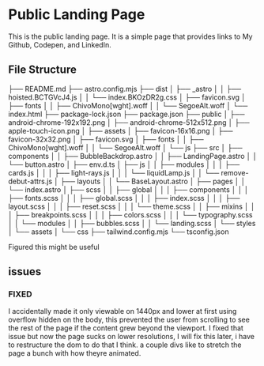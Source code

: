 # Public Landing Page

This is the public landing page. It is a simple page that provides links to My Github, Codepen, and LinkedIn.

## File Structure

├── README.md
├── astro.config.mjs
├── dist
│ ├── \_astro
│ │ ├── hoisted.BCTGVcJ4.js
│ │ └── index.BKOzDR2g.css
│ ├── favicon.svg
│ ├── fonts
│ │ ├── ChivoMono[wght].woff
│ │ └── SegoeAlt.woff
│ └── index.html
├── package-lock.json
├── package.json
├── public
│ ├── android-chrome-192x192.png
│ ├── android-chrome-512x512.png
│ ├── apple-touch-icon.png
│ ├── assets
│ ├── favicon-16x16.png
│ ├── favicon-32x32.png
│ ├── favicon.svg
│ ├── fonts
│ │ ├── ChivoMono[wght].woff
│ │ └── SegoeAlt.woff
│ └── js
├── src
│ ├── components
│ │ ├── BubbleBackdrop.astro
│ │ ├── LandingPage.astro
│ │ └── button.astro
│ ├── env.d.ts
│ ├── js
│ │ ├── modules
│ │ │ ├── cards.js
│ │ │ ├── light-rays.js
│ │ │ └── liquidLamp.js
│ │ └── remove-debut-attrs.js
│ ├── layouts
│ │ └── BaseLayout.astro
│ ├── pages
│ │ └── index.astro
│ ├── scss
│ │ ├── global
│ │ │ ├── components
│ │ │ ├── fonts.scss
│ │ │ ├── global.scss
│ │ │ ├── index.scss
│ │ │ ├── layout.scss
│ │ │ ├── reset.scss
│ │ │ └── theme.scss
│ │ ├── mixins
│ │ │ ├── breakpoints.scss
│ │ │ ├── colors.scss
│ │ │ └── typography.scss
│ │ └── modules
│ │ ├── bubbles.scss
│ │ └── landing.scss
│ └── styles
│ └── assets
│ └── css
├── tailwind.config.mjs
└── tsconfig.json

Figured this might be useful

## issues

### FIXED

I accidentally made it only viewable on 1440px and lower at first using overflow
hidden on the body, this prevented the user from scrolling to see the rest of the page
if the content grew beyond the viewport. I fixed that issue but now the page sucks on
lower resolutions, I will fix this later, i have to restructure the dom to do that I think. a couple divs like to stretch the page a bunch with how theyre animated.
